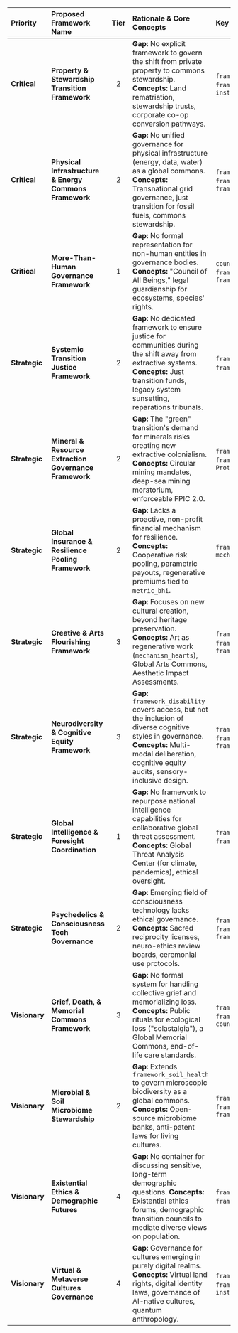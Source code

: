 | Priority   | Proposed Framework Name                                | Tier | Rationale & Core Concepts                                                                                                                                                             | Key GGF Integrations                                                                                                                            |
| :--------- | :----------------------------------------------------- | :--: | :------------------------------------------------------------------------------------------------------------------------------------------------------------------------------------ | :---------------------------------------------------------------------------------------------------------------------------------------------- |
| **Critical** | **Property & Stewardship Transition Framework** |  2   | **Gap:** No explicit framework to govern the shift from private property to commons stewardship. **Concepts:** Land rematriation, stewardship trusts, corporate co-op conversion pathways.   | `framework_justice`, `framework_regenerative_enterprise`, `institution_baz`                                                                     |
| **Critical** | **Physical Infrastructure & Energy Commons Framework** |  2   | **Gap:** No unified governance for physical infrastructure (energy, data, water) as a global commons. **Concepts:** Transnational grid governance, just transition for fossil fuels, commons stewardship. | `framework_climate_energy`, `framework_mobility_commons`, `framework_aurora_accord`                                                             |
| **Critical** | **More-Than-Human Governance Framework** |  1   | **Gap:** No formal representation for non-human entities in governance bodies. **Concepts:** "Council of All Beings," legal guardianship for ecosystems, species' rights.             | `council_earth`, `framework_animal_welfare`, `framework_mos`                                                                                      |
| **Strategic**| **Systemic Transition Justice Framework** |  2   | **Gap:** No dedicated framework to ensure justice for communities during the shift away from extractive systems. **Concepts:** Just transition funds, legacy system sunsetting, reparations tribunals. | `framework_work_liberation`, `framework_aubi`, `framework_peace`                                                                                  |
| **Strategic**| **Mineral & Resource Extraction Governance Framework** |  2   | **Gap:** The "green" transition's demand for minerals risks creating new extractive colonialism. **Concepts:** Circular mining mandates, deep-sea mining moratorium, enforceable FPIC 2.0. | `framework_gaian_trade`, `framework_indigenous`, `The Phoenix Protocol`                                                                           |
| **Strategic**| **Global Insurance & Resilience Pooling Framework** |  2   | **Gap:** Lacks a proactive, non-profit financial mechanism for resilience. **Concepts:** Cooperative risk pooling, parametric payouts, regenerative premiums tied to `metric_bhi`.       | `framework_drr`, `framework_aubi`, `mechanism_gcf`                                                                                              |
| **Strategic**| **Creative & Arts Flourishing Framework** |  3   | **Gap:** Focuses on new cultural creation, beyond heritage preservation. **Concepts:** Art as regenerative work (`mechanism_hearts`), Global Arts Commons, Aesthetic Impact Assessments.      | `framework_cultural_heritage`, `framework_aubi`, `framework_education`                                                                          |
| **Strategic**| **Neurodiversity & Cognitive Equity Framework** |  3   | **Gap:** `framework_disability` covers access, but not the inclusion of diverse cognitive styles in governance. **Concepts:** Multi-modal deliberation, cognitive equity audits, sensory-inclusive design. | `framework_disability`, `framework_meta_gov`, `framework_education`                                                                             |
| **Strategic**| **Global Intelligence & Foresight Coordination** |  1   | **Gap:** No framework to repurpose national intelligence capabilities for collaborative global threat assessment. **Concepts:** Global Threat Analysis Center (for climate, pandemics), ethical oversight. | `framework_planetary_immune_system`, `framework_peace`, `institution_gjo`                                                                       |
| **Strategic**| **Psychedelics & Consciousness Tech Governance** |  2   | **Gap:** Emerging field of consciousness technology lacks ethical governance. **Concepts:** Sacred reciprocity licenses, neuro-ethics review boards, ceremonial use protocols.                  | `framework_technology_governance`, `framework_mental_health`, `framework_indigenous`                                                              |
| **Visionary**| **Grief, Death, & Memorial Commons Framework** |  3   | **Gap:** No formal system for handling collective grief and memorializing loss. **Concepts:** Public rituals for ecological loss ("solastalgia"), a Global Memorial Commons, end-of-life care standards. | `framework_mental_health`, `framework_cultural_heritage`, `council_cawc`                                                                        |
| **Visionary**| **Microbial & Soil Microbiome Stewardship** |  2   | **Gap:** Extends `framework_soil_health` to govern microscopic biodiversity as a global commons. **Concepts:** Open-source microbiome banks, anti-patent laws for living cultures.           | `framework_soil_health`, `framework_biodiversity`, `framework_food`                                                                               |
| **Visionary**| **Existential Ethics & Demographic Futures** |  4   | **Gap:** No container for discussing sensitive, long-term demographic questions. **Concepts:** Existential ethics forums, demographic transition councils to mediate diverse views on population. | `framework_millennium_protocol`, `framework_elder`, `framework_youth`                                                                           |
| **Visionary**| **Virtual & Metaverse Cultures Governance** |  4   | **Gap:** Governance for cultures emerging in purely digital realms. **Concepts:** Virtual land rights, digital identity laws, governance of AI-native cultures, quantum anthropology.        | `framework_digital_commons`, `framework_quantum_cultures` (new), `institution_dj_tribunal`                                                          |
